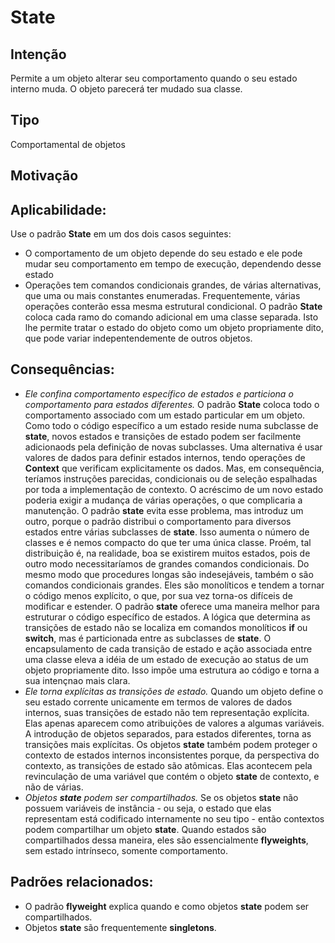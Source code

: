 # State

## Intenção
Permite a um objeto alterar seu comportamento quando o seu estado interno muda. O objeto parecerá ter mudado sua classe.

## Tipo
Comportamental de objetos

## Motivação

## Aplicabilidade:
Use o padrão **State** em um dos dois casos seguintes:
- O comportamento de um objeto depende do seu estado e ele pode mudar seu comportamento em tempo de execução, dependendo desse estado
- Operações tem comandos condicionais grandes, de várias alternativas, que uma ou mais constantes enumeradas. Frequentemente, várias operações conterão essa mesma estrutural condicional. O padrão **State** coloca cada ramo do comando adicional em uma classe separada. Isto lhe permite tratar o estado do objeto como um objeto propriamente dito, que pode variar indepentendemente de outros objetos.

## Consequências:
- *Ele confina comportamento específico de estados e particiona o comportamento para estados diferentes.* O padrão **State** coloca todo o comportamento associado com um estado particular em um objeto. Como todo o código específico a um estado reside numa subclasse de **state**, novos estados e transições de estado podem ser facilmente adicionaods pela definição de novas subclasses. Uma alternativa é usar valores de dados para definir estados internos, tendo operações de **Context** que verificam explicitamente os dados. Mas, em consequência, teríamos instruções parecidas, condicionais ou de seleção espalhadas por toda a implementação de contexto. O acréscimo de um novo estado poderia exigir a mudança de várias operações, o que complicaria a manutenção. O padrão **state** evita esse problema, mas introduz um outro, porque o padrão distribui o comportamento para diversos estados entre várias subclasses de **state**. Isso aumenta o número de classes e é nemos compacto do que ter uma única classe. Proém, tal distribuição é, na realidade, boa se existirem muitos estados, pois de outro modo necessitaríamos de grandes comandos condicionais. Do mesmo modo que procedures longas são indesejáveis, também o são comandos condicionais grandes. Eles são monolíticos e tendem a tornar o código menos explícito, o que, por sua vez torna-os difíceis de modificar e estender. O padrão **state** oferece uma maneira melhor para estruturar o código específico de estados. A lógica que determina as transições de estado não se localiza em comandos monolíticos **if** ou **switch**, mas é particionada entre as subclasses de **state**. O encapsulamento de cada transição de estado e ação associada entre uma classe eleva a idéia de um estado de execução ao status de um objeto propriamente dito. Isso impõe uma estrutura ao código e torna a sua intençnao mais clara.
- *Ele torna explícitas as transições de estado.* Quando um objeto define o seu estado corrente unicamente em termos de valores de dados internos, suas transições de estado não tem representação explícita. Elas apenas aparecem como atribuições de valores a algumas variáveis. A introdução de objetos separados, para estados diferentes, torna as transições mais explícitas. Os objetos **state** também podem proteger o contexto de estados internos inconsistentes porque, da perspectiva do contexto, as transições de estado são atômicas. Elas acontecem pela revinculação de uma variável que contém o objeto **state** de contexto, e não de várias.
- *Objetos **state** podem ser compartilhados.* Se os objetos **state** não possuem variáveis de instância - ou seja, o estado que elas representam está codificado internamente no seu tipo - então contextos podem compartilhar um objeto **state**. Quando estados são compartilhados dessa maneira, eles são essencialmente **flyweights**, sem estado intrínseco, somente comportamento.

## Padrões relacionados:
- O padrão **flyweight** explica quando e como objetos **state** podem ser compartilhados.
- Objetos **state** são frequentemente **singletons**.